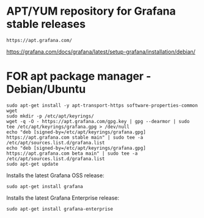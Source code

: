 # APT/YUM repository for Grafana stable releases
    https://apt.grafana.com/

https://grafana.com/docs/grafana/latest/setup-grafana/installation/debian/

# FOR apt package manager - Debian/Ubuntu 
    sudo apt-get install -y apt-transport-https software-properties-common wget
    sudo mkdir -p /etc/apt/keyrings/
    wget -q -O - https://apt.grafana.com/gpg.key | gpg --dearmor | sudo tee /etc/apt/keyrings/grafana.gpg > /dev/null
    echo "deb [signed-by=/etc/apt/keyrings/grafana.gpg] https://apt.grafana.com stable main" | sudo tee -a /etc/apt/sources.list.d/grafana.list
    echo "deb [signed-by=/etc/apt/keyrings/grafana.gpg] https://apt.grafana.com beta main" | sudo tee -a /etc/apt/sources.list.d/grafana.list
    sudo apt-get update

Installs the latest Grafana OSS release:

    sudo apt-get install grafana

Installs the latest Grafana Enterprise release:

    sudo apt-get install grafana-enterprise















